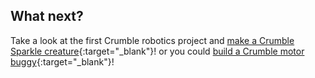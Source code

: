 ## What next?

Take a look at the first Crumble robotics project and [make a Crumble Sparkle creature](https://projects.raspberrypi.org/en/projects/make-crumble-sparkle-creature){:target="_blank"}! or you could [build a Crumble motor buggy](https://projects.raspberrypi.org/en/projects/build-crumble-motor-buggy){:target="_blank"}!